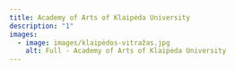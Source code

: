 ```yaml
---
title: Academy of Arts of Klaipėda University
description: "1"
images:
  - image: images/klaipėdos-vitražas.jpg
    alt: Full - Academy of Arts of Klaipėda University
---
```

